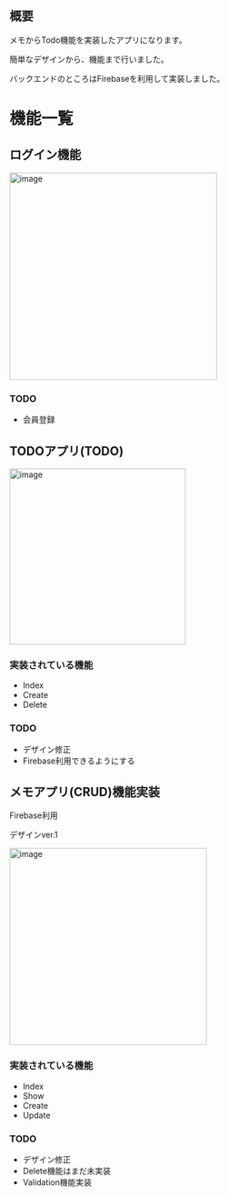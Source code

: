 ## 概要

メモからTodo機能を実装したアプリになります。

簡単なデザインから、機能まで行いました。

バックエンドのところはFirebaseを利用して実装しました。

# 機能一覧

## ログイン機能
<img width="365" alt="image" src="https://github.com/KimJinsu66/TodoPractice/assets/45025575/0f0be6ea-7cb6-455b-b8c0-62a0cc58f18f">

### TODO
- 会員登録

## TODOアプリ(TODO)
<img width="310" alt="image" src="https://github.com/KimJinsu66/TodoPractice/assets/45025575/12eaae69-6692-4576-93f9-c7a74f2903ac">

### 実装されている機能
- Index
- Create
- Delete

### TODO
- デザイン修正
- Firebase利用できるようにする

## メモアプリ(CRUD)機能実装
Firebase利用

デザインver.1

<img width="347" alt="image" src="https://github.com/KimJinsu66/TodoPractice/assets/45025575/72e0d81d-cae9-4afe-9eb2-8e252d21eeeb">

### 実装されている機能
- Index
- Show
- Create
- Update

### TODO
- デザイン修正
- Delete機能はまだ未実装
- Validation機能実装
